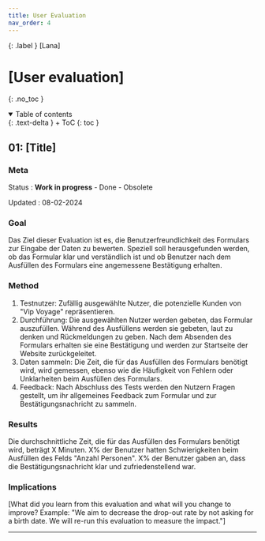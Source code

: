 ```yaml
---
title: User Evaluation
nav_order: 4
---
```


{: .label }
[Lana]

# [User evaluation]
{: .no_toc }

<details open markdown="block">
{: .text-delta }
<summary>Table of contents</summary>
+ ToC
{: toc }
</details>

## 01: [Title]

### Meta

Status
: **Work in progress** - Done - Obsolete

Updated
: 08-02-2024

### Goal

Das Ziel dieser Evaluation ist es, die Benutzerfreundlichkeit des Formulars zur Eingabe der Daten zu bewerten. Speziell soll herausgefunden werden, ob das Formular klar und verständlich ist und ob Benutzer nach dem Ausfüllen des Formulars eine angemessene Bestätigung erhalten.

### Method

1. Testnutzer: Zufällig ausgewählte Nutzer, die potenzielle Kunden von "Vip Voyage" repräsentieren.
2. Durchführung: Die ausgewählten Nutzer werden gebeten, das Formular auszufüllen. Während des Ausfüllens werden sie gebeten, laut zu denken und Rückmeldungen zu geben. Nach dem Absenden des Formulars erhalten sie eine Bestätigung und werden zur Startseite der Website zurückgeleitet.
3. Daten sammeln: Die Zeit, die für das Ausfüllen des Formulars benötigt wird, wird gemessen, ebenso wie die Häufigkeit von Fehlern oder Unklarheiten beim Ausfüllen des Formulars.
4. Feedback: Nach Abschluss des Tests werden den Nutzern Fragen gestellt, um ihr allgemeines Feedback zum Formular und zur Bestätigungsnachricht zu sammeln.

### Results

Die durchschnittliche Zeit, die für das Ausfüllen des Formulars benötigt wird, beträgt X Minuten.
X% der Benutzer hatten Schwierigkeiten beim Ausfüllen des Felds "Anzahl Personen".
X% der Benutzer gaben an, dass die Bestätigungsnachricht klar und zufriedenstellend war.

### Implications

[What did you learn from this evaluation and what will you change to improve? Example: "We aim to decrease the drop-out rate by not asking for a birth date. We will re-run this evaluation to measure the impact."]

---
